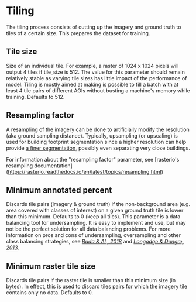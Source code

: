 # Tiling

The tiling process consists of cutting up the imagery and ground truth to tiles of a certain size. This prepares the 
dataset for training.

## Tile size

Size of an individual tile. For example, a raster of 1024 x 1024 pixels will output 4 tiles if tile_size is 512. The 
value for this parameter should remain relatively stable as varying tile sizes has little impact of the performance of 
model. Tiling is mostly aimed at making is possible to fill a batch with at least 4 tile pairs of different AOIs without
busting a machine's memory while training. Defaults to 512.

## Resampling factor

A resampling of the imagery can be done to artificially modify the resolution (aka ground sampling distance). Typically,
upsampling (or upscaling) is used for building footprint segmentation since a higher resolution can help provide 
[a finer segmentation](https://github.com/SpaceNetChallenge/SpaceNet7_Multi-Temporal_Solutions/blob/master/1-lxastro0/code/README.md?plain=1#L25), 
possibly even separating very close buildings. 

For information about the "resampling factor" parameter, see [rasterio's resampling documentation]
(https://rasterio.readthedocs.io/en/latest/topics/resampling.html)

## Minimum annotated percent

Discards tile pairs (imagery & ground truth) if the non-background area (e.g. area covered with classes of interest) 
on a given ground truth tile is lower than this minimum. Defaults to 0 (keep all tiles). This parameter is a data 
balancing tool for undersampling. It is easy to implement and use, but may not be the perfect solution for all data
balancing problems. For more information on pros and cons of undersampling, oversampling and other class
balancing strategies, see [*Buda & Al., 2018*](https://www.sciencedirect.com/science/article/pii/S0893608018302107?casa_token=1gtjUgWc6pUAAAAA:SUDHxtgD8SPDrsM4wR93mH6ZYW57Mr-BYX2nBwxTuT8DsUlWJcvpAV1vgdACQgY78IbiZuCrPgb_) 
and [*Longadge & Dongre, 2013*](https://arxiv.org/pdf/1305.1707).

## Minimum raster tile size

Discards tile pairs if the raster tile is smaller than this minimum size (in bytes). In effect, this is used to discard
tiles pairs for which the imagery tile contains only no data. Defaults to 0.